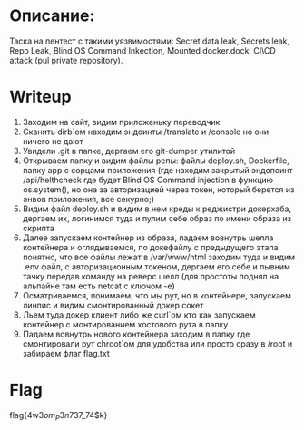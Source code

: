 # Описание: 
Таска на пентест с такими уязвимостями: Secret data leak, Secrets leak, Repo Leak, Blind OS Command Inkection, Mounted docker.dock, CI\CD attack (pul private repository). 


# Writeup 

1. Заходим на сайт, видим приложеньку переводчик
2. Cканить dirb`ом находим эндоинты /translate и /console но они ничего не дают
3. Увидели .git в папке, дергаем его git-dumper утилитой
4. Открываем папку и видим файлы репы: файлы deploy.sh, Dockerfile, папку app с сорцами приложения (где находим закрытый эндопоинт  /api/helthcheck где будет Blind OS Command injection в функцию os.system(), но она за авторизацией через токен, который берется из энвов приложения, все секурно;)
5. Видим файл deploy.sh и видим в нем креды к реджистри докерхаба, дергаем их, логинимся туда и пулим себе образ по имени образа из скрипта
6. Далее запускаем контейнер из образа, падаем вовнутрь шелла контейнера и оглядываемся, по докефайлу с предыдущего этапа понятно, что все файлы лежат в /var/www/html заходим туда и видим .env файл, с авторизационным токеном, дергаем его себе и пывним тачку передав команду на реверс шелл (для простоты поднял на альпайне там есть netcat с ключом -e)
7. Осматриваемся, понимаем, что мы рут, но в контейнере, запускаем линпис и видим смонтированный докер сокет
8. Льем туда докер клиент либо же curl`ом кто как запускаем контейнер с монтированием хостового рута в папку
9. Падаем вовнутрь нового контейнера заходим в папку где смонтировали рут chroot`ом для удобства или просто сразу в /root и забираем флаг flag.txt

# Flag
flag{4w$3om_P3n73$7_74$k}
